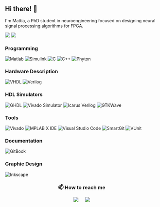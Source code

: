 <h2 align="left">Hi there! 👋</h2>
  
I'm Mattia, a PhD student in neuroengineering focused on designing neural signal processing algorithms for FPGA.

<!-- <p align="center">
    <img src="https://github.com/MattiaDif/MattiaDif/blob/main/spike_github.png" width=15% height=15%>
</p> -->

<p align="left">
    <img src="https://img.shields.io/badge/Where-Italy, Genoa-blue?style=for-the-badge">
    <img src="https://img.shields.io/badge/Language-Italian%20%26%20English-orange?style=for-the-badge">
</p>

<!--[![Anurag's GitHub stats](https://github-readme-stats.vercel.app/api?username=MattiaDif)](https://github.com/anuraghazra/github-readme-stats)-->

<!--![Top Langs](https://github-readme-stats.vercel.app/api/top-langs/?username=MattiaDif&hide_progress=true)-->

<h3 align="left">Programming</h3>
<p align="left"> 
    <img alt="Matlab" src="https://img.shields.io/badge/Matlab-BF4806.svg?style=for-the-badge&logo=matlab&logoColor=white">
    <img alt="Simulink" src="https://img.shields.io/badge/Simulink-BF4806.svg?style=for-the-badge&logo=simulink&logoColor=white">
    <img alt="C" src="https://img.shields.io/badge/c-%2300599C.svg?style=for-the-badge&logo=c&logoColor=white">
    <img alt="C++" src="https://img.shields.io/badge/c++-%2300599C.svg?style=for-the-badge&logo=c%2B%2B&logoColor=white">
    <img alt="Phyton" src="https://img.shields.io/badge/python-3670A0?style=for-the-badge&logo=python&logoColor=ffdd54">
</p>


<h3 align="left">Hardware Description</h3>
<p align="left"> 
    <img alt="VHDL" src="https://img.shields.io/badge/VHDL-yellow.svg?style=for-the-badge&logoColor=white">
    <img alt="Verilog" src="https://img.shields.io/badge/Verilog-red.svg?style=for-the-badge&logoColor=white">
</p>


<h3 align="left">HDL Simulators</h3>
<p align="left"> 
    <img alt="GHDL" src="https://img.shields.io/badge/GHDL-0245F7.svg?style=for-the-badge&logoColor=white">
    <img alt="Vivado Simulator" src="https://img.shields.io/badge/Vivado Simulator-yellowgreen.svg?style=for-the-badge&logoColor=white">
    <img alt="Icarus Verilog" src="https://img.shields.io/badge/Icarus Verilog-red.svg?style=for-the-badge&logoColor=white">
    <img alt="GTKWave" src="https://img.shields.io/badge/GTKWave-darkgreen.svg?style=for-the-badge&logoColor=white">
</p>


<h3 align="left">Tools</h3>
<p align="left">
    <img alt="Vivado" src="https://img.shields.io/badge/Vivado-yellowgreen.svg?style=for-the-badge&logo=xilinx&logoColor=white">
    <img alt="MPLAB X IDE" src="https://img.shields.io/badge/MPLAB X IDE-052E38.svg?style=for-the-badge&logoColor=white">
    <img alt="Visual Studio Code" src="https://img.shields.io/badge/Visual Studio Code-blue.svg?style=for-the-badge&logo=Visual Studio Code&logoColor=white">
    <img alt="SmartGit" src="https://img.shields.io/badge/SmartGit-grey.svg?style=for-the-badge&logoColor=white">
    <img alt="VUnit" src="https://img.shields.io/badge/VUnit-0C479D.svg?style=for-the-badge&logoColor=white">
</p>


<h3 align="left">Documentation</h3>
<p align="left">
    <img alt="GitBook" src="https://img.shields.io/badge/GitBook-grey.svg?style=for-the-badge&logoColor=white">
</p>


<h3 align="left">Graphic Design</h3>
<p align="left">
    <img alt="Inkscape" src="https://img.shields.io/badge/Inkscape-white.svg?style=for-the-badge&logo=Inkscape&logoColor=black">
</p>


<h3 align="center">📫 How to reach me</h3>
<p align="center">
    <img src="https://img.shields.io/badge/Contact-mattia.diflorio@edu.unige.it-white?style=for-the-badge">
    &emsp;
    <a href="https://www.linkedin.com/in/mattia-di-florio-181914153/" target="_blank"> 
	<img src="https://img.shields.io/badge/linkedin-%230077B5.svg?style=for-the-badge&logo=linkedin&logoColor=white")
    </a>
</p>


<!--
**MattiaDif/MattiaDif** is a ✨ _special_ ✨ repository because its `README.md` (this file) appears on your GitHub profile.

Here are some ideas to get you started:

- 🔭 I’m currently working on ...
- 🌱 I’m currently learning ...
- 👯 I’m looking to collaborate on ...
- 🤔 I’m looking for help with ...
- 💬 Ask me about ...
- 📫 How to reach me: ...
- 😄 Pronouns: ...
- ⚡ Fun fact: ...
-->
